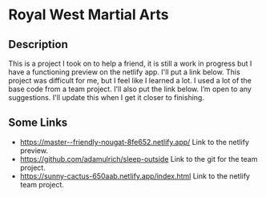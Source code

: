# Royal West Martial Arts

## Description

This is a project I took on to help a friend, it is still a work in progress but I have a functioning preview on the netlify app. I'll put a link below. This project was difficult for me, but I feel like I learned a lot. I used a lot of the base code from a team project. I'll also put the link below. I’m open to any suggestions. I'll update this when I get it closer to finishing.  

## Some Links

- https://master--friendly-nougat-8fe652.netlify.app/ Link to the netlify preview.
- https://github.com/adamulrich/sleep-outside Link to the git for the team project.
- https://sunny-cactus-650aab.netlify.app/index.html Link to the netlify team project.


